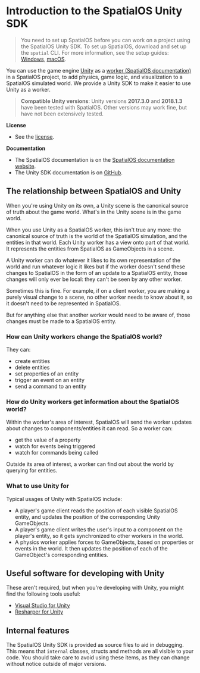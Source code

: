 # Introduction to the SpatialOS Unity SDK

> You need to set up SpatialOS before you can work on a project using the SpatialOS Unity SDK. To set up SpatialOS, download and set up the `spatial` CLI. For more information, see the setup guides:
[Windows](get-started/setup/win.md),
[macOS](get-started/setup/mac.md).

You can use the game engine [Unity](https://unity3d.com/) as a [worker (SpatialOS documentation)](https://docs.improbable.io/reference/13.0/shared/glossary#worker)
in a SpatialOS project, to add physics, game logic, and visualization to a SpatialOS simulated world. We provide a
Unity SDK to make it easier to use Unity as a worker.

> **Compatible Unity versions**: Unity versions **2017.3.0** and **2018.1.3** have been tested with SpatialOS. Other versions may work fine, but have not been extensively tested.

**License**
* See the [license](../LICENSE.md).

**Documentation**
* The SpatialOS documentation is on the [SpatialOS documentation website](https://docs.improbable.io).
* The Unity SDK documentation is on [GitHub](README.md).

## The relationship between SpatialOS and Unity

When you're using Unity on its own, a Unity scene is the canonical source of truth about the game world. What's in the
Unity scene is in the game world.

When you use Unity as a SpatialOS worker, this isn't true any more: the canonical source of truth is the world of
the SpatialOS simulation, and the entities in that world. Each Unity worker has a view onto part of that world. It
represents the entities from SpatialOS as GameObjects in a scene.

A Unity worker can do whatever it likes to its own representation of the
world and run whatever logic it likes but if the worker doesn't send these
changes to SpatialOS in the form of an update to a SpatialOS entity, those
changes will only ever be local: they can't be seen by any other worker.

Sometimes this is fine. For example, if on a client worker, you are making a purely visual change to a scene, no other
worker needs to know about it, so it doesn't need to be represented in SpatialOS.

But for anything else that another worker would need to be aware of, those changes must be made
to a SpatialOS entity.

### How can Unity workers change the SpatialOS world?

They can:

* create entities
* delete entities
* set properties of an entity
* trigger an event on an entity
* send a command to an entity

### How do Unity workers get information about the SpatialOS world?

Within the worker's area of interest, SpatialOS will send the worker updates about changes to
components/entities it can read. So a worker can:

* get the value of a property
* watch for events being triggered
* watch for commands being called

Outside its area of interest, a worker can find out about the world by querying for entities.

### What to use Unity for

Typical usages of Unity with SpatialOS include:

* A player's game client reads the position of each visible SpatialOS entity, and updates the position of
   the corresponding Unity GameObjects.
* A player's game client writes the user's input to a component on the player's entity, so it gets synchronized
    to other workers in the world.
* A physics worker applies forces to GameObjects, based on properties or events in the world. It then updates
    the position of each of the GameObject's corresponding entities.

## Useful software for developing with Unity

These aren't required, but when you're developing with Unity, you might find the following tools useful:

* [Visual Studio for Unity](https://www.visualstudio.com/en-us/features/unitytools-vs.aspx)
* [Resharper for Unity](https://github.com/JetBrains/resharper-unity)

## Internal features

The SpatialOS Unity SDK is provided as source files to aid in debugging.
This means that `internal` classes, structs and methods are all visible to your code.
You should take care to avoid using these items, as they can change without notice outside of major versions.
